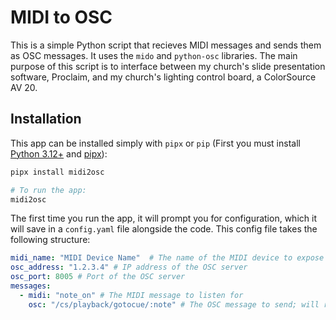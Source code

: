 # MIDI to OSC

This is a simple Python script that recieves MIDI messages and sends them as OSC messages. It uses the `mido` and `python-osc` libraries.
The main purpose of this script is to interface between my church's slide presentation software, Proclaim, and my church's lighting control board, a ColorSource AV 20.

## Installation

This app can be installed simply with `pipx` or `pip` (First you must install [Python 3.12+](https://www.python.org/downloads/) and [pipx](https://pipx.pypa.io/stable/installation/)):

```bash
pipx install midi2osc

# To run the app:
midi2osc
```

The first time you run the app, it will prompt you for configuration, which it will save in a `config.yaml` file alongside the code. This config file takes the following structure:

```yaml
midi_name: "MIDI Device Name"  # The name of the MIDI device to expose to Proclaim or other software
osc_address: "1.2.3.4" # IP address of the OSC server
osc_port: 8005 # Port of the OSC server
messages:
  - midi: "note_on" # The MIDI message to listen for
    osc: "/cs/playback/gotocue/:note" # The OSC message to send; will replace `:note`/`:channel`/etc. with the parameter sent in the MIDI message
```
